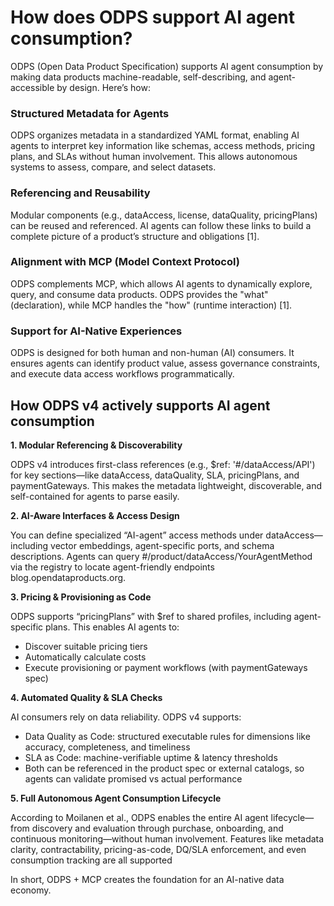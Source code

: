 # How does ODPS support AI agent consumption?

ODPS (Open Data Product Specification) supports AI agent consumption by making data products machine-readable, self-describing, and agent-accessible by design. Here’s how:

### Structured Metadata for Agents

ODPS organizes metadata in a standardized YAML format, enabling AI agents to interpret key information like schemas, access methods, pricing plans, and SLAs without human involvement. This allows autonomous systems to assess, compare, and select datasets.

### Referencing and Reusability

Modular components (e.g., dataAccess, license, dataQuality, pricingPlans) can be reused and referenced. AI agents can follow these links to build a complete picture of a product’s structure and obligations [1].

### Alignment with MCP (Model Context Protocol)

ODPS complements MCP, which allows AI agents to dynamically explore, query, and consume data products. ODPS provides the "what" (declaration), while MCP handles the "how" (runtime interaction) [1].

### Support for AI-Native Experiences

ODPS is designed for both human and non-human (AI) consumers. It ensures agents can identify product value, assess governance constraints, and execute data access workflows programmatically.

##  How ODPS v4 actively supports AI agent consumption

**1. Modular Referencing & Discoverability**

ODPS v4 introduces first-class references (e.g., $ref: '#/dataAccess/API') for key sections—like dataAccess, dataQuality, SLA, pricingPlans, and paymentGateways. This makes the metadata lightweight, discoverable, and self-contained for agents to parse easily.

**2. AI-Aware Interfaces & Access Design**

You can define specialized “AI-agent” access methods under dataAccess—including vector embeddings, agent-specific ports, and schema descriptions. Agents can query #/product/dataAccess/YourAgentMethod via the registry to locate agent-friendly endpoints
blog.opendataproducts.org.

**3. Pricing & Provisioning as Code**

ODPS supports “pricingPlans” with $ref to shared profiles, including agent-specific plans. This enables AI agents to:

- Discover suitable pricing tiers
- Automatically calculate costs
- Execute provisioning or payment workflows (with paymentGateways spec)

**4. Automated Quality & SLA Checks**

AI consumers rely on data reliability. ODPS v4 supports:

- Data Quality as Code: structured executable rules for dimensions like accuracy, completeness, and timeliness
- SLA as Code: machine-verifiable uptime & latency thresholds
- Both can be referenced in the product spec or external catalogs, so agents can validate promised vs actual performance

**5. Full Autonomous Agent Consumption Lifecycle**

According to Moilanen et al., ODPS enables the entire AI agent lifecycle—from discovery and evaluation through purchase, onboarding, and continuous monitoring—without human involvement. Features like metadata clarity, contractability, pricing-as-code, DQ/SLA enforcement, and even consumption tracking are all supported


In short, ODPS + MCP creates the foundation for an AI-native data economy.

